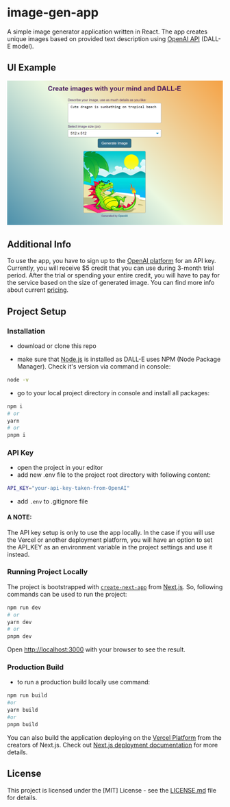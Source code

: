 # image-gen-app

A simple image generator application written in React. The app creates unique images based on provided text description using [OpenAI API](https://platform.openai.com/docs/api-reference/images/create) (DALL-E model).

## UI Example

<p align="middle">
  <img src="https://github.com/agapas/image-gen-app/blob/main/assets/exampleUI.png" width="800"/>
</p>

## Additional Info

To use the app, you have to sign up to the [OpenAI platform](https://platform.openai.com/signup) for an API key. Currently, you will receive $5 credit that you can use during 3-month trial period. After the trial or spending your entire credit, you will have to pay for the service based on the size of generated image. You can find more info about current [pricing](https://openai.com/pricing#image-models).

## Project Setup

### Installation

- download or clone this repo

- make sure that [Node.js](https://nodejs.org/en) is installed as DALL-E uses NPM (Node Package Manager). Check it's version via command in console:

```bash
node -v
```

- go to your local project directory in console and install all packages:

```bash
npm i
# or
yarn
# or
pnpm i
```

### API Key

- open the project in your editor
- add new .env file to the project root directory with following content:

```bash
API_KEY="your-api-key-taken-from-OpenAI"
```

- add `.env` to .gitignore file

#### A NOTE:

The API key setup is only to use the app locally. In the case if you will use the Vercel or another deployment platform, you will have an option to set the API_KEY as an environment variable in the project settings and use it instead.

### Running Project Locally

The project is bootstrapped with [`create-next-app`](https://github.com/vercel/next.js/tree/canary/packages/create-next-app) from [Next.js](https://nextjs.org/). So, following commands can be used to run the project:

```bash
npm run dev
# or
yarn dev
# or
pnpm dev
```

Open [http://localhost:3000](http://localhost:3000) with your browser to see the result.

### Production Build

- to run a production build locally use command:

```bash
npm run build
#or
yarn build
#or
pnpm build
```

You can also build the application deploying on the [Vercel Platform](https://vercel.com/new?utm_medium=default-template&filter=next.js&utm_source=create-next-app&utm_campaign=create-next-app-readme) from the creators of Next.js. Check out [Next.js deployment documentation](https://nextjs.org/docs/deployment) for more details.

## License

This project is licensed under the [MIT] License - see the [LICENSE.md](LICENSE) file for details.
